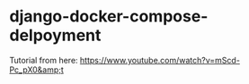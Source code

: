 # django-docker-compose-delpoyment
Tutorial from here: https://www.youtube.com/watch?v=mScd-Pc_pX0&amp;t

